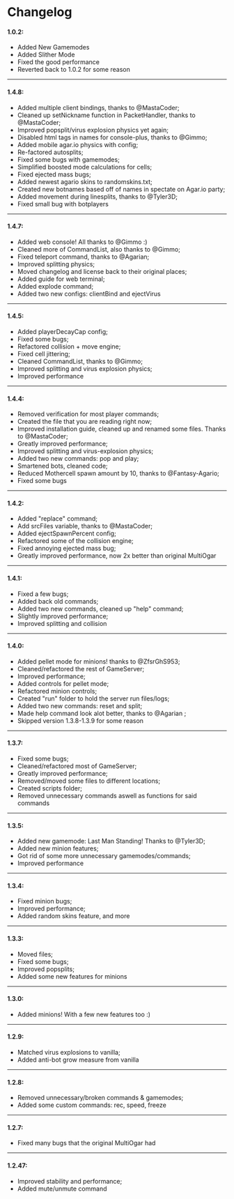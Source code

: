 # Changelog
#### 1.0.2:
* Added New Gamemodes
* Added Slither Mode
* Fixed the good performance
* Reverted back to 1.0.2 for some reason


-------------
#### 1.4.8:
* Added multiple client bindings, thanks to @MastaCoder;
* Cleaned up setNickname function in PacketHandler, thanks to @MastaCoder;
* Improved popsplit/virus explosion physics yet again;
* Disabled html tags in names for console-plus, thanks to @Gimmo;
* Added mobile agar.io physics with config;
* Re-factored autosplits;
* Fixed some bugs with gamemodes;
* Simplified boosted mode calculations for cells;
* Fixed ejected mass bugs;
* Added newest agario skins to randomskins.txt;
* Created new botnames based off of names in spectate on Agar.io party;
* Added movement during linesplits, thanks to @Tyler3D;
* Fixed small bug with botplayers

-------------
#### 1.4.7: 
* Added web console! All thanks to @Gimmo :)
* Cleaned more of CommandList, also thanks to @Gimmo;
* Fixed teleport command, thanks to @Agarian;
* Improved splitting physics;
* Moved changelog and license back to their original places;
* Added guide for web terminal;
* Added explode command;
* Added two new configs: clientBind and ejectVirus

-------------
#### 1.4.5:
* Added playerDecayCap config;
* Fixed some bugs;
* Refactored collision + move engine;
* Fixed cell jittering;
* Cleaned CommandList, thanks to @Gimmo;
* Improved splitting and virus explosion physics;
* Improved performance

--------------
#### 1.4.4:
* Removed verification for most player commands;
* Created the file that you are reading right now;
* Improved installation guide, cleaned up and renamed some files. Thanks to @MastaCoder;
* Greatly improved performance;
* Improved splitting and virus-explosion physics;
* Added two new commands: pop and play;
* Smartened bots, cleaned code;
* Reduced Mothercell spawn amount by 10, thanks to @Fantasy-Agario;
* Fixed some bugs

--------------
#### 1.4.2: 
* Added "replace" command;
* Add srcFiles variable, thanks to @MastaCoder;
* Added ejectSpawnPercent config;
* Refactored some of the collision engine;
* Fixed annoying ejected mass bug;
* Greatly improved performance, now 2x better than original MultiOgar

--------------
#### 1.4.1: 
* Fixed a few bugs;
* Added back old commands;
* Added two new commands, cleaned up "help" command;
* Slightly improved performance;
* Improved splitting and collision

--------------
#### 1.4.0: 
* Added pellet mode for minions! thanks to @ZfsrGhS953;
* Cleaned/refactored the rest of GameServer;
* Improved performance;
* Added controls for pellet mode;
* Refactored minion controls;
* Created "run" folder to hold the server run files/logs;
* Added two new commands: reset and split;
* Made help command look alot better, thanks to @Agarian ;
* Skipped version 1.3.8-1.3.9 for some reason

--------------
#### 1.3.7:
* Fixed some bugs;
* Cleaned/refactored most of GameServer;
* Greatly improved performance;
* Removed/moved some files to different locations;
* Created scripts folder;
* Removed unnecessary commands aswell as functions for said commands

--------------
#### 1.3.5: 
* Added new gamemode: Last Man Standing! Thanks to @Tyler3D;
* Added new minion features;
* Got rid of some more unnecessary gamemodes/commands;
* Improved performance

--------------
#### 1.3.4:
* Fixed minion bugs;
* Improved performance;
* Added random skins feature, and more

--------------
#### 1.3.3:
* Moved files;
* Fixed some bugs;
* Improved popsplits;
* Added some new features for minions

--------------
#### 1.3.0:
* Added minions! With a few new features too :)

--------------
#### 1.2.9:
* Matched virus explosions to vanilla;
* Added anti-bot grow measure from vanilla

--------------
#### 1.2.8:
* Removed unnecessary/broken commands & gamemodes;
* Added some custom commands: rec, speed, freeze

--------------
#### 1.2.7:
* Fixed many bugs that the original MultiOgar had

--------------
#### 1.2.47:
* Improved stability and performance; 
* Added mute/unmute command

